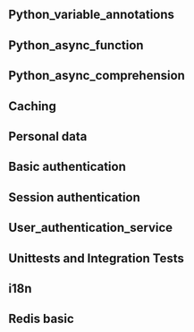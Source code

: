 ## Python_variable_annotations
## Python_async_function
## Python_async_comprehension
## Caching
## Personal data
## Basic authentication
## Session authentication
## User_authentication_service
## Unittests and Integration Tests
## i18n
## Redis basic